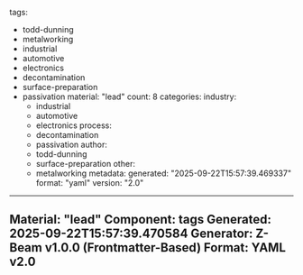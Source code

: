 tags:
  - todd-dunning
  - metalworking
  - industrial
  - automotive
  - electronics
  - decontamination
  - surface-preparation
  - passivation
material: "lead"
count: 8
categories:
  industry:
    - industrial
    - automotive
    - electronics
  process:
    - decontamination
    - passivation
  author:
    - todd-dunning
    - surface-preparation
  other:
    - metalworking
metadata:
  generated: "2025-09-22T15:57:39.469337"
  format: "yaml"
  version: "2.0"

---
Material: "lead"
Component: tags
Generated: 2025-09-22T15:57:39.470584
Generator: Z-Beam v1.0.0 (Frontmatter-Based)
Format: YAML v2.0
---